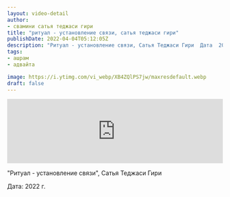 ```yaml
---
layout: video-detail
author:
- свамини сатья теджаси гири
title: "ритуал - установление связи, сатья теджаси гири"
publishDate: 2022-04-04T05:12:05Z
description: "Ритуал - установление связи, Сатья Теджаси Гири  Дата  2022 г."
tags: 
- ашрам
- адвайта

image: https://i.ytimg.com/vi_webp/XB4ZQlPS7jw/maxresdefault.webp
draft: false
---
```


<iframe width="100%" src="https://www.youtube.com/embed/XB4ZQlPS7jw" frameborder="0" allowfullscreen=""></iframe> 

 "Ритуал - установление связи", Сатья Теджаси Гири

 Дата: 2022 г.

  

 